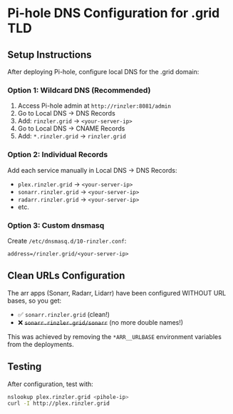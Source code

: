 # Pi-hole DNS Configuration for .grid TLD

## Setup Instructions

After deploying Pi-hole, configure local DNS for the .grid domain:

### Option 1: Wildcard DNS (Recommended)
1. Access Pi-hole admin at `http://rinzler:8081/admin`
2. Go to Local DNS → DNS Records
3. Add: `rinzler.grid` → `<your-server-ip>`
4. Go to Local DNS → CNAME Records
5. Add: `*.rinzler.grid` → `rinzler.grid`

### Option 2: Individual Records
Add each service manually in Local DNS → DNS Records:
- `plex.rinzler.grid` → `<your-server-ip>`
- `sonarr.rinzler.grid` → `<your-server-ip>`
- `radarr.rinzler.grid` → `<your-server-ip>`
- etc.

### Option 3: Custom dnsmasq
Create `/etc/dnsmasq.d/10-rinzler.conf`:
```
address=/rinzler.grid/<your-server-ip>
```

## Clean URLs Configuration

The arr apps (Sonarr, Radarr, Lidarr) have been configured WITHOUT URL bases, so you get:
- ✅ `sonarr.rinzler.grid` (clean!)
- ❌ ~~`sonarr.rinzler.grid/sonarr`~~ (no more double names!)

This was achieved by removing the `*ARR__URLBASE` environment variables from the deployments.

## Testing
After configuration, test with:
```bash
nslookup plex.rinzler.grid <pihole-ip>
curl -I http://plex.rinzler.grid
```